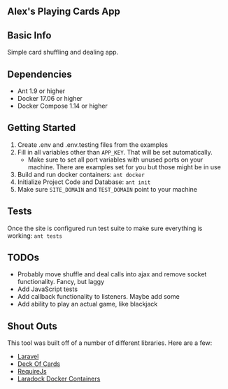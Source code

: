 ## Alex's Playing Cards App

## Basic Info 

Simple card shuffling and dealing app. 

## Dependencies
* Ant 1.9 or higher
* Docker 17.06 or higher
* Docker Compose 1.14 or higher

## Getting Started

1. Create .env and .env.testing files from the examples
2. Fill in all variables other than `APP_KEY`. That will be set automatically.
   - Make sure to set all port variables with unused ports on your machine. There are examples set for you but those might be in use 
3. Build and run docker containers: `ant docker`
4. Initialize Project Code and Database: `ant init`
5. Make sure `SITE_DOMAIN` and `TEST_DOMAIN` point to your machine

## Tests

Once the site is configured run test suite to make sure everything is working: `ant tests`

## TODOs

* Probably move shuffle and deal calls into ajax and remove socket functionality. Fancy, but laggy
* Add JavaScript tests
* Add callback functionality to listeners. Maybe add some 
* Add ability to play an actual game, like blackjack  

## Shout Outs

This tool was built off of a number of different libraries. Here are a few:
* [Laravel](https://github.com/laravel/laravel) 
* [Deck Of Cards](https://github.com/pakastin/deck-of-cards) 
* [RequireJs](https://github.com/requirejs/requirejs)
* [Laradock Docker Containers](https://github.com/laradock/laradock) 
